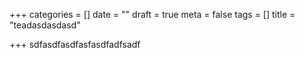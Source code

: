 +++
categories = []
date = ""
draft = true
meta = false
tags = []
title = "teadasdasdasd"

+++
sdfasdfasdfasfasdfadfsadf